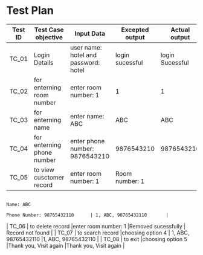 # Test Plan


| Test ID | Test Case objective            |  Input Data                   | Excepted output          | Actual output             |
|---------|--------------------------------|-------------------------------|--------------------------|---------------------------|
|  TC_01  | Login Details                  |user name: hotel and password: hotel|login sucessful      |login Sucessful             |
|  TC_02  | for enterning room number      |enter room number: 1            |            1             | 1                         |
|  TC_03  | for enterning name             |enter name: ABC                |            ABC           | ABC                       |
|  TC_04  | for enterning phone number     |enter phone number: 9876543210 |      9876543210          | 9876543210                |
|  TC_05  | to view cusctomer record       |enter room number: 1         | Room number: 1
                                                                           Name: ABC
                                                                           Phone Number: 98765432110      | 1, ABC, 98765432110       |
|  TC_06  | to delete record               |enter room number: 1         |Removed sucessfully          |  Record not found     |
|  TC_07  | to search record               |choosing option 4              |   1, ABC, 98765432110       |1, ABC, 98765432110       |
|  TC_08  | to exit                        |choosing option 5              |Thank you, Visit again       |Thank you, Visit again    |
